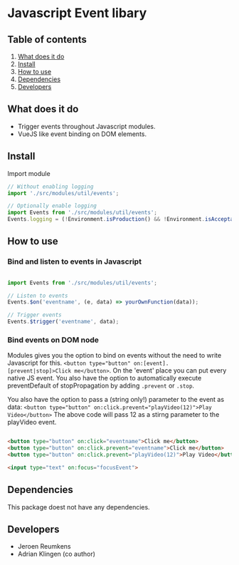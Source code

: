 
# Javascript Event libary

## Table of contents
1. [What does it do](#markdown-header-what-does-it-do)
2. [Install](#markdown-header-install)
3. [How to use](#markdown-header-how-to-use)
4. [Dependencies](#markdown-header-dependencies)
5. [Developers](#markdown-header-developers)


## What does it do
* Trigger events throughout Javascript modules.
* VueJS like event binding on DOM elements.

## Install
Import module
```javascript
// Without enabling logging
import './src/modules/util/events';

// Optionally enable logging
import Events from './src/modules/util/events';
Events.logging = (!Environment.isProduction() && !Environment.isAcceptation());
```

## How to use
### Bind and listen to events in Javascript
```javascript

import Events from './src/modules/util/events';

// Listen to events
Events.$on('eventname', (e, data) => yourOwnFunction(data));

// Trigger events
Events.$trigger('eventname', data);

```

### Bind events on DOM node

Modules gives you the option to bind on events without the need to write Javascript for this.
`<button type="button" on:[event].[prevent|stop]>Click me</button>`. On the 'event' place you can put every native JS event.
You also have the option to automatically execute preventDefault of stopPropagation by adding `.prevent` or `.stop`.

You also have the option to pass a (string only!) parameter to the event as data:
`<button type="button" on:click.prevent="playVideo(12)">Play Video</button>`
 The above code will pass 12 as a stirng parameter to the playVideo event.


```html

<button type="button" on:click="eventname">Click me</button>
<button type="button" on:click.prevent="eventname">Click me</button>
<button type="button" on:click.prevent="playVideo(12)">Play Video</button>

<input type="text" on:focus="focusEvent">

```

## Dependencies
This package doest not have any dependencies.

## Developers
* Jeroen Reumkens
* Adrian Klingen (co author)
